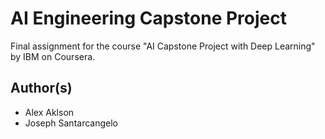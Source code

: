 # AI Engineering Capstone Project

Final assignment for the course "AI Capstone Project with Deep Learning" by IBM on Coursera.

## Author(s)

* Alex Aklson
* Joseph Santarcangelo
